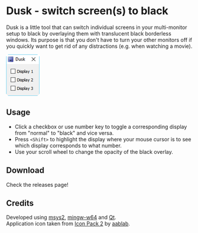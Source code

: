 # Dusk - switch screen(s) to black
Dusk is a little tool that can switch individual screens in your multi-monitor setup to black by overlaying them with translucent black borderless windows. Its purpose is that you don't have to turn your other monitors off if you quickly want to get rid of any distractions (e.g. when watching a movie).

![Alt text](/doc/dusk_main_window.png "main window")

## Usage
- Click a checkbox or use number key to toggle a corresponding display from "normal" to "black" and vice versa.
- Press `<Shift>` to highlight the display where your mouse cursor is to see which display corresponds to what number.
- Use your scroll wheel to change the opacity of the black overlay.

## Download
Check the releases page!

## Credits
Developed using [msys2](https://github.com/msys2), [mingw-w64](http://mingw-w64.org) and [Qt](https://www.qt.io).  
Application icon taken from [Icon Pack 2](http://aablab.deviantart.com/art/Icon-Pack-2-160714703) by [aablab](http://aablab.deviantart.com).
